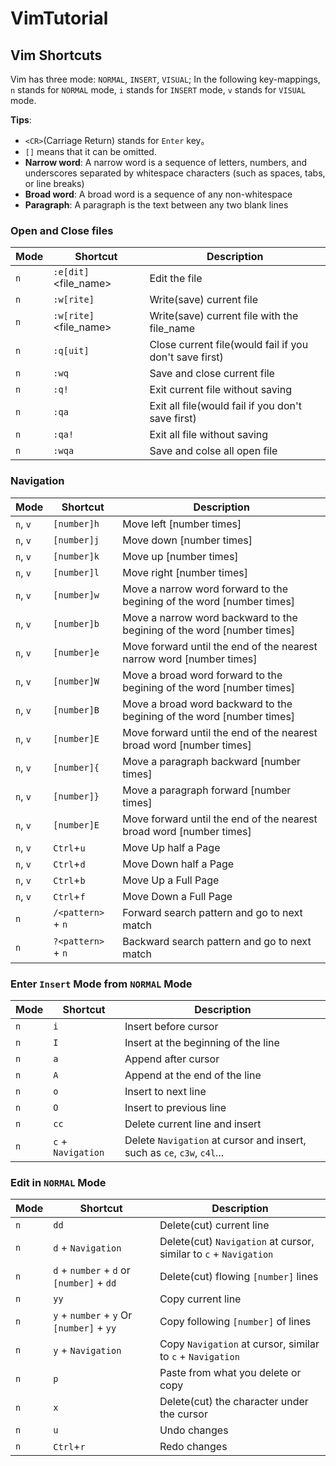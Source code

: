 # VimTutorial

## Vim Shortcuts

Vim has three mode: `NORMAL`, `INSERT`, `VISUAL`; In the following key-mappings, `n` stands for `NORMAL` mode, `i` stands for `INSERT` mode, `v` stands for `VISUAL` mode.

**Tips**:

- `<CR>`(Carriage Return) stands for `Enter` key。
- `[]` means that it can be omitted.
- **Narrow word**: A narrow word is a sequence of letters, numbers, and underscores separated by whitespace characters (such as spaces, tabs, or line breaks)
- **Broad word**: A broad word is a sequence of any non-whitespace
- **Paragraph**: A paragraph is the text between any two blank lines

### Open and Close files

| Mode | Shortcut                   | Description                                            |
| ---- | -------------------------- | ------------------------------------------------------ |
| `n`  | `:e[dit]` <file_name><CR>  | Edit the file                                          |
| `n`  | `:w[rite]`<CR>             | Write(save) current file                               |
| `n`  | `:w[rite]` <file_name><CR> | Write(save) current file with the file_name            |
| `n`  | `:q[uit]`<CR>              | Close current file(would fail if you don't save first) |
| `n`  | `:wq`<CR>                  | Save and close current file                            |
| `n`  | `:q!`<CR>                  | Exit current file without saving                       |
| `n`  | `:qa`<CR>                  | Exit all file(would fail if you don't save first)      |
| `n`  | `:qa!`<CR>                 | Exit all file without saving                           |
| `n`  | `:wqa`<CR>                 | Save and colse all open file                           |

### Navigation

| Mode     | Shortcut               | Description                                                            |
| -------- | ---------------------- | ---------------------------------------------------------------------- |
| `n`, `v` | `[number]h`            | Move left [number times]                                               |
| `n`, `v` | `[number]j`            | Move down [number times]                                               |
| `n`, `v` | `[number]k`            | Move up [number times]                                                 |
| `n`, `v` | `[number]l`            | Move right [number times]                                              |
| `n`, `v` | `[number]w`            | Move a narrow word forward to the begining of the word [number times]  |
| `n`, `v` | `[number]b`            | Move a narrow word backward to the begining of the word [number times] |
| `n`, `v` | `[number]e`            | Move forward until the end of the nearest narrow word [number times]   |
| `n`, `v` | `[number]W`            | Move a broad word forward to the begining of the word [number times]   |
| `n`, `v` | `[number]B`            | Move a broad word backward to the begining of the word [number times]  |
| `n`, `v` | `[number]E`            | Move forward until the end of the nearest broad word [number times]    |
| `n`, `v` | `[number]{`            | Move a paragraph backward [number times]                               |
| `n`, `v` | `[number]}`            | Move a paragraph forward [number times]                                |
| `n`, `v` | `[number]E`            | Move forward until the end of the nearest broad word [number times]    |
| `n`, `v` | `Ctrl`+`u`             | Move Up half a Page                                                    |
| `n`, `v` | `Ctrl`+`d`             | Move Down half a Page                                                  |
| `n`, `v` | `Ctrl`+`b`             | Move Up a Full Page                                                    |
| `n`, `v` | `Ctrl`+`f`             | Move Down a Full Page                                                  |
| `n`      | `/<pattern>`<CR> + `n` | Forward search pattern and go to next match                            |
| `n`      | `?<pattern>`<CR> + `n` | Backward search pattern and go to next match                           |

### Enter `Insert` Mode from `NORMAL` Mode

| Mode | Shortcut           | Description                                                             |
| ---- | ------------------ | ----------------------------------------------------------------------- |
| `n`  | `i`                | Insert before cursor                                                    |
| `n`  | `I`                | Insert at the beginning of the line                                     |
| `n`  | `a`                | Append after cursor                                                     |
| `n`  | `A`                | Append at the end of the line                                           |
| `n`  | `o`                | Insert to next line                                                     |
| `n`  | `O`                | Insert to previous line                                                 |
| `n`  | `cc`               | Delete current line and insert                                          |
| `n`  | `c` + `Navigation` | Delete `Navigation` at cursor and insert, such as `ce`, `c3w`, `c4l`... |

### Edit in `NORMAL` Mode

| Mode | Shortcut                                  | Description                                                       |
| ---- | ----------------------------------------- | ----------------------------------------------------------------- |
| `n`  | `dd`                                      | Delete(cut) current line                                          |
| `n`  | `d` + `Navigation`                        | Delete(cut) `Navigation` at cursor, similar to `c` + `Navigation` |
| `n`  | `d` + `number` + `d` or `[number]` + `dd` | Delete(cut) flowing `[number]` lines                              |
| `n`  | `yy`                                      | Copy current line                                                 |
| `n`  | `y` + `number` + `y` Or `[number]` + `yy` | Copy following `[number]` of lines                                |
| `n`  | `y` + `Navigation`                        | Copy `Navigation` at cursor, similar to `c` + `Navigation`        |
| `n`  | `p`                                       | Paste from what you delete or copy                                |
| `n`  | `x`                                       | Delete(cut) the character under the cursor                        |
| `n`  | `u`                                       | Undo changes                                                      |
| `n`  | `Ctrl`+`r`                                | Redo changes                                                      |
